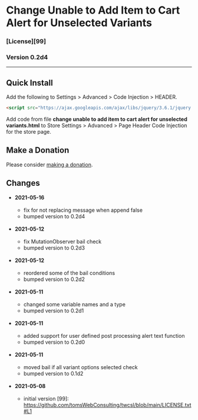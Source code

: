 # Change Unable to Add Item to Cart Alert for Unselected Variants

### [License][99]

### Version 0.2d4

---

## Quick Install

Add the following to Settings > Advanced > Code Injection > HEADER.

```html
<script src="https://ajax.googleapis.com/ajax/libs/jquery/3.6.1/jquery.min.js"></script>
```

Add code from file **change unable to add item to cart alert for unselected
variants.html** to Store Settings > Advanced > Page Header Code Injection for
the store page.

## Make a Donation

Please consider [making a donation](https://github.com/tomsWebConsulting/twcsl#make-a-donation).

## Changes

* **2021-05-16**
<br><br>
  * fix for not replacing message when append false
  * bumped version to 0.2d4
  <br><br>
* **2021-05-12**
<br><br>
  * fix MutationObserver bail check
  * bumped version to 0.2d3
  <br><br>
* **2021-05-12**
<br><br>
  * reordered some of the bail conditions
  * bumped version to 0.2d2
  <br><br>
* **2021-05-11**
<br><br>
  * changed some variable names and a type
  * bumped version to 0.2d1
  <br><br>
* **2021-05-11**
<br><br>
  * added support for user defined post processing alert text function
  * bumped version to 0.2d0
  <br><br>
* **2021-05-11**
<br><br>
  * moved bail if all variant options selected check
  * bumped version to 0.1d2
  <br><br>
* **2021-05-08**
<br><br>
  * initial version
[99]: https://github.com/tomsWebConsulting/twcsl/blob/main/LICENSE.txt#L1
